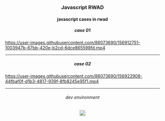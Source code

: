 <h3 align="center">
Javascript RWAD
</h3>

<h4 align="center">
javascript cases in rwad
</h4>

<h5 align="center">
case 01
</h5>

https://user-images.githubusercontent.com/86073690/156912751-1003947b-67bb-420e-b2cd-6dce865598fd.mp4

***

<h5 align="center">
case 02
</h5>

https://user-images.githubusercontent.com/86073690/156922908-44fbaf0f-d1b3-4817-939f-8fb8245e95f1.mp4

***

<h6 align="center">
dev environment
</h6>

<div align="center">
  <img height="20" src = "https://img.shields.io/badge/Intellij idea-white.svg?">
</div>
